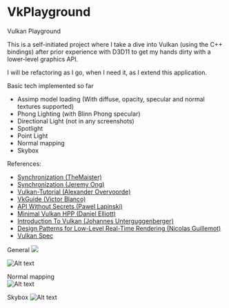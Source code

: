 # VkPlayground
Vulkan Playground  
  
This is a self-initiated project where I take a dive into Vulkan (using the C++ bindings) after prior experience with D3D11 to get my hands dirty with a lower-level graphics API.
  
I will be refactoring as I go, when I need it, as I extend this application.
  
Basic tech implemented so far
- Assimp model loading (With diffuse, opacity, specular and normal textures supported)
- Phong Lighting (with Blinn Phong specular)
- Directional Light (not in any screenshots)
- Spotlight
- Point Light
- Normal mapping
- Skybox
  
References:
- [Synchronization (TheMaister)](https://themaister.net/blog/2019/08/14/yet-another-blog-explaining-vulkan-synchronization/)
- [Synchronization (Jeremy Ong)](https://www.jeremyong.com/vulkan/graphics/rendering/2018/11/22/vulkan-synchronization-primer/)
- [Vulkan-Tutorial (Alexander Overvoorde)](https://vulkan-tutorial.com/)
- [VkGuide (Victor Blanco)](https://vkguide.dev/)
- [API Without Secrets (Pawel Lapinski)](https://software.intel.com/content/www/us/en/develop/articles/api-without-secrets-introduction-to-vulkan-preface.html)
- [Minimal Vulkan HPP (Daniel Elliott)](https://github.com/dokipen3d/vulkanHppMinimalExample)
- [Introduction To Vulkan (Johannes Unterguggenberger)](https://www.youtube.com/watch?v=isbMMIwmZes)
- [Design Patterns for Low-Level Real-Time Rendering (Nicolas Guillemot)](https://www.youtube.com/watch?v=mdPeXJ0eiGc)
- [Vulkan Spec](https://renderdoc.org/vkspec_chunked/index.html)
  
General
![](Animation.gif)  
  
![Alt text](pic1.png?raw=true "General")
  
Normal mapping  
![Alt text](nor.png?raw=true "Normal")
  
Skybox
![Alt text](skybox.png?raw=true "Skybox")


